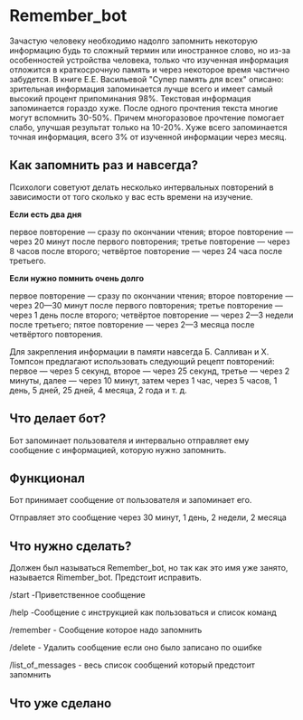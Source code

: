 <h1>Remember_bot</h1>

Зачастую человеку необходимо надолго запомнить некоторую
информацию будь то сложный термин или иностранное слово,
но из-за особенностей устройства человека, только что
изученная информация отложится в краткосрочную память и
через некоторое время частично забудется.
В книге Е.Е. Васильевой "Супер память для всех" описано:
зрительная информация запоминается лучше всего и имеет 
самый высокий процент припоминания 98%.
Текстовая информация запоминается гораздо хуже. После
одного прочтения текста многие могут вспомнить 30-50%.
Причем многоразовое прочтение помогает слабо, улучшая
результат только на 10-20%.
Хуже всего запоминается точная информация, всего 3% от
изученной информации через месяц.

<h2>Как запомнить раз и навсегда?</h2>

Психологи советуют делать несколько интервальных повторений
в зависимости от того сколько у вас есть времени на изучение.

<b>Если есть два дня</b>

первое повторение — сразу по окончании чтения;
второе повторение — через 20 минут после первого повторения;
третье повторение — через 8 часов после второго;
четвёртое повторение — через 24 часа после третьего.

<b>Если нужно помнить очень долго</b>

первое повторение — сразу по окончании чтения;
второе повторение — через 20—30 минут после первого повторения;
третье повторение — через 1 день после второго;
четвёртое повторение — через 2—3 недели после третьего;
пятое повторение — через 2—3 месяца после четвёртого повторения.

Для закрепления информации в памяти навсегда Б. Салливан
и Х. Томпсон предлагают использовать следующий рецепт
повторений: первое — через 5 секунд, второе — через 25
секунд, третье — через 2 минуты, далее — через 10 минут,
затем через 1 час, через 5 часов, 1 день, 5 дней, 25 дней,
4 месяца, 2 года и т. д.

<h2>Что делает бот?</h2>

Бот запоминает пользователя и интервально отправляет ему
сообщение с информацией, которую нужно запомнить.

<h2>Функционал</h2>

Бот принимает сообщение от пользователя и запоминает его.

Отправляет это сообщение через 30 минут, 1 день, 2 недели, 2 месяца

<h2>Что нужно сделать?</h2>

<p>Должен был называться Remember_bot, но так как это имя
уже занято, называется Rimember_bot. Предстоит исправить.</p>

/start -Приветственное сообщение

/help -Сообщение с инструкцией как пользоваться и список команд

/remember - Сообщение которое надо запомнить

/delete - Удалить сообщение если оно было записано по ошибке

/list_of_messages - весь список сообщений который предстоит запомнить

<h2>Что уже сделано</h2>


